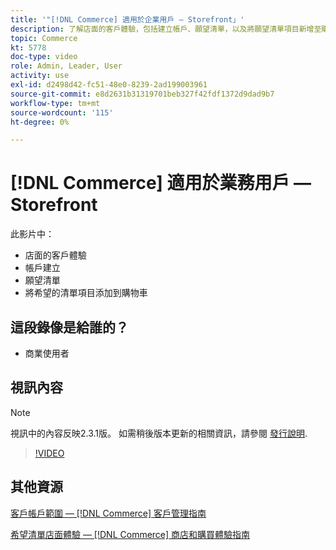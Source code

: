 ```yaml
---
title: '"[!DNL Commerce] 適用於企業用戶 — Storefront」'
description: 了解店面的客戶體驗，包括建立帳戶、願望清單，以及將願望清單項目新增至購物車
topic: Commerce
kt: 5778
doc-type: video
role: Admin, Leader, User
activity: use
exl-id: d2498d42-fc51-48e0-8239-2ad199003961
source-git-commit: e8d2631b31319701beb327f42fdf1372d9dad9b7
workflow-type: tm+mt
source-wordcount: '115'
ht-degree: 0%

---
```


# [!DNL Commerce] 適用於業務用戶 — Storefront

此影片中：

- 店面的客戶體驗
- 帳戶建立
- 願望清單
- 將希望的清單項目添加到購物車

## 這段錄像是給誰的？

- 商業使用者

## 視訊內容

>[!NOTE]
>
>視訊中的內容反映2.3.1版。 如需稍後版本更新的相關資訊，請參閱 [發行說明](https://experienceleague.adobe.com/docs/commerce-operations/release/notes/overview.html).

>[!VIDEO](https://video.tv.adobe.com/v/36188?quality=12&learn=on)

## 其他資源

[客戶帳戶範圍 —  [!DNL Commerce] 客戶管理指南](https://experienceleague.adobe.com/docs/commerce-admin/customers/customer-accounts/customer-account-scope.html)

[希望清單店面體驗 —  [!DNL Commerce] 商店和購買體驗指南](https://experienceleague.adobe.com/docs/commerce-admin/stores-sales/shopper-tools/wish-lists/wishlist-storefront.html)
